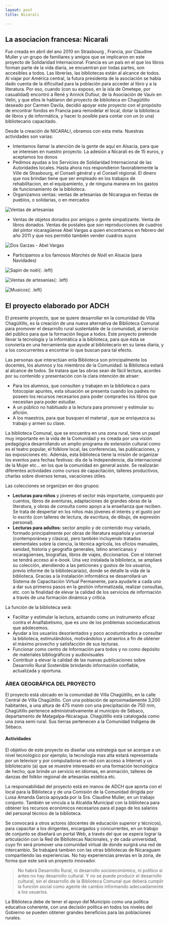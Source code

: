 ```yaml
---
layout: post
title: Nicarali

---
```


## La asociacion francesa: Nicarali

Fue creada en abril del ano 2010 en Strasbourg , Francia, por Claudine Muller y un grupo de familiares y amigos que se implicaron en este proyecto de Solidaridad Internacional. Francia es un país en el que los libros forman parte de la vida diaria, se encuentran por todas partes, son accesibles a todos. Las librerías, las bibliotecas están al alcance de todos. Al viajar por América central, la futura presidenta de la asociación se había dado cuenta de la dificultad para la población para acceder al libro y a la literatura. Por eso, cuando (con su esposo, en la isla de Ometepe, por casualidad)  encontró a René y Annick Dufour, de la Asociación de Vaulx en Velin, y que ellos le hablaron del proyecto de biblioteca en Chagüitillo deseado por Carmen Davila, decidió apoyar este proyecto con el propósito de encontrar fondos en Francia para remodelar el local, dotar la biblioteca de libros y de informática, y hacer lo posible para contar con un (o una) bibliotecario capacitado.

Desde la creación de NICARALI, obramos con esta meta. Nuestras actividades son varias:
* Intentamos llamar la atención de la gente de aquí en Alsacia, para que se interesen en nuestro proyecto. La adesión a Nicarali es de 15 euros, y aceptamos los donos
* Pedimos ayudas a los Servicios de Solidaridad Internacional de  las Autoridades locales. Hasta ahora nos respondieron favorablemente la Ville de Strasbourg, el Conseil général y el Conseil régional. El dinero que nos brindan tiene que ser empleado en los trabajos de rehabilitacion,  en el equipamiento, y de ninguna manera en los gastos de funcionamiento de la biblioteca.
* Organizamos ventas: ventas de artesanías de Nicaragua en fiestas de pueblos, o solidarias, o en mercados

![Ventas de artesanias](http://nicarali.files.wordpress.com/2011/09/p1030763.jpg)

* Ventas de objetos donados por amigos o gente simpatizante. Venta de libros donados. Ventas de postales que son reproducciones de cuadros del pintor nicaragüense Abel Vargas a quien encontramos en febrero del año 2011 y que nos permitió también vender cuadros suyos

![Dos Garzas - Abel Vargas](http://nicarali.files.wordpress.com/2011/09/dos-garzas.jpg?w=570&h=296)

* Participamos a los famosos *Marchés de Noël* en Alsacia (para Navidades)

![Sapin de noël](http://nicarali.files.wordpress.com/2011/09/sapin-strasbourg-noc3abl.jpg?w=950){: .left}

![Ventas de artesanias](http://nicarali.files.wordpress.com/2011/09/stand-gorda-1-27_11_10-11.jpg?w=199&h=300){: .left}

![Musicos](http://nicarali.files.wordpress.com/2011/09/dsc_0017.jpg?w=570&h=377){: .left}

## El proyecto elaborado por ADCH

El presente proyecto, que se quiere desarrollar en la comunidad de  Villa Chagüitillo, es la creación de una nueva  alternativa de Biblioteca Comunal para promover el desarrollo rural sustentable de la comunidad,  al servicio del público para que la formación llegue a todos. Este proyecto pretende llevar la tecnología y la informática a la biblioteca, para que ésta se convierta en una herramienta que ayude al bibliotecario en su tarea diaria, y a los concurrentes a encontrar lo que buscan para tal efecto.

Las personas que interactúan enla Biblioteca son principalmente los docentes, los alumnos y los miembros  de la Comunidad:  la Biblioteca estará  al alcance de todos. Se tratara que las obras sean de fácil lectura, acordes por su contenido y presentación con la clara intención de atraer:

* Para los alumnos, que consulten y trabajen en la biblioteca o para fotocopiar apuntes, esta situación se presenta cuando los padres no poseen los recursos necesarios para poder comprarles los libros que necesitan para poder estudiar.
* A un público no habituado a la lectura  para promover y estimular su afición.
* A los maestros, para que busquen el material , que se  enriquezca su trabajo y armen su clase.

La biblioteca Comunal,  que se encuentra en una zona rural, tiene un papel muy importante en la vida de la Comunidad y es  creada por una visión pedagógica desarrollando un amplio programa de extensión cultural como es el teatro popular, el folklore local, las conferencias, las publicaciones, y las exposiciones etc.   Además, esta biblioteca tiene la misión de organizar los eventos para fechas festivas: día de la Independencia, día internacional de la Mujer etc… en los que la comunidad en general asiste. Se realizarán diferentes actividades como cursos de capacitación, talleres productivos, charlas sobre diversos temas, vacaciones útiles.

Las colecciones se organizan en dos grupos:
* **Lecturas para niños** y jóvenes el sector más importante, compuesto por cuentos, libros de aventuras, adaptaciones de grandes obras de la literatura, y obras de  consulta como apoyo a la enseñanza que reciben. Se trata de despertar en los niños más jóvenes el interés y el gusto por lo escrito (con talleres de lectura, de escritura, de dibujo, de expresión personal).
* **Lecturas para adultos:**  sector  amplio y de contenido muy variado,  formado principalmente por obras de literatura española y universal  (contemporánea y clásica), pero también incluyendo  tratados elementales sobre la ciencia, la técnica agrícola, los oficios manuales, sanidad, historia y geografía generales, latino americanas y nicaragüenses,  biografías, libros de viajes, diccionarios. Con el internet se tendrá acceso al e-book.
Una vez instalada la biblioteca, se ampliará su colección, atendiendo a las peticiones y gustos de los usuarios, previo informe de la bibliotecaria(o), donde se detalle la vida de la biblioteca. Gracias a la instalación informática se desarrollará un Sistema de Capacitación Virtual Permanente, para ayudarle a cada uno a dar sus primeros pasos en la gestión informatizada, realizar consultas, etc. con la finalidad de elevar la calidad de los servicios de información a través de una formación dinámica y crítica.

La función de la biblioteca será:
* Facilitar y estimular la lectura, actuando como un instrumento eficaz contra el Analfabetismo, que es uno de los problemas socioeducativos que adolecemos.
* Ayudar a los usuarios desorientados y poco acostumbrados a consultar la biblioteca, estimulándolos, motivándolos y atraerlos a fin de obtener el máximo provecho y satisfacción de sus lecturas.
* Funcionar como centro de Información para todos y no como  depósito de materiales bibliográficos y audiovisuales
* Contribuir a elevar la calidad de las nuevas publicaciones sobre Desarrollo Rural Sostenible brindando información confiable, actualizada y oportuna.

### ÁREA GEOGRÁFICA  DEL PROYECTO

El proyecto está ubicado en la comunidad de Villa Chagüitillo, en la calle Central de Villa Chagüitillo. Con una población de aproximadamente 3,200 habitantes, a una altura de 475 msnm con una precipitación de 750 mm, Chagüitillo pertenece administrativamente al municipio de Sébaco, departamento de Matagalpa-Nicaragua. Chagüitillo está catalogada como una zona semi rural. Sus tierras pertenecen a la Comunidad Indígena de Sébaco.

#### Actividades

El objetivo de este proyecto es diseñar una estrategia que se acerque a un nivel tecnológico por ejemplo; la tecnología mas alta estará representada por un televisor y por computadoras en red con acceso  a Internet y  un bibliotecario (a) que se muestre interesado en una formación tecnológica de hecho, que brinde un servicio en idiomas, en animación, talleres de danzas del  folklor regional de  artesanías estética etc.

La responsabilidad del proyecto está en manos de ADCH que aporta con el local para la Biblioteca y de una Comisión de la Comunidad dirigida por Luisa Amanda García apoyada por la Sra. Claudine Muller, en un trabajo conjunto. También se vincula a la Alcaldía Municipal con la biblioteca para obtener los recursos económicos necesarios para el pago de los salarios del personal técnico de la biblioteca.

Se convocará a otros actores (docentes de educación superior y técnicos), para capacitar a los dirigentes, encargados y concurrentes, en un trabajo de conjunto se diseñará un portal Web, a través del que se espera lograr la articulación con la Red de  Bibliotecas  Nacionales,  y de cada universidad, cuyo fin será promover una comunidad virtual de donde surgirá una red de intercambio.  Se trabajará tambien con las otras bibliotecas de Nicaraguam compartiendo las experiencias.
No hay experiencias previas en la zona, de forma que este será un proyecto innovador.

> No habrá Desarrollo Rural, ni desarrollo socioeconómico, ni político si antes no hay desarrollo cultural. Y no se puede producir el desarrollo cultural, sin el desarrollo de la Biblioteca Comunal que deberá cumplir la función social como agente de cambio informando adecuadamente a los usuarios.

La Biblioteca debe de tener el apoyo del Municipio como una política educativa coherente, con una decisión política en todos los niveles del Gobierno se pueden obtener grandes beneficios para las poblaciones rurales.

